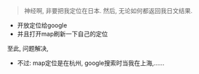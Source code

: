 > 神经啊, 非要把我定位在日本. 然后, 无论如何都返回我日文结果.

- 开放定位给google
- 并且打开map刷新一下自己的定位

至此, 问题解决, 

- 不过: map定位是在杭州, google搜索时当我在上海,......
